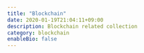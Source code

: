 ```yaml
---
title: "Blockchain"
date: 2020-01-19T21:04:11+09:00
description: Blockchain related collection
category: blockchain
enableBio: false
---
```

